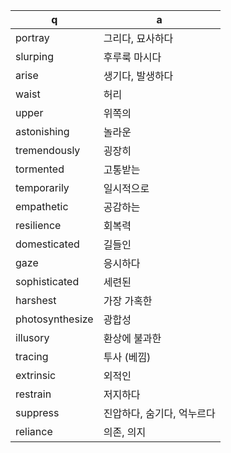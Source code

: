 q | a
---|---
portray	| 그리다, 묘사하다
slurping	| 후루룩 마시다
arise	| 생기다, 발생하다
waist	| 허리
upper	| 위쪽의
astonishing	| 놀라운
tremendously	| 굉장히
tormented	| 고통받는
temporarily	| 일시적으로
empathetic	| 공감하는
resilience	| 회복력
domesticated	| 길들인
gaze	| 응시하다
sophisticated	| 세련된
harshest	| 가장 가혹한
photosynthesize	| 광합성
illusory	| 환상에 불과한
tracing		| 투사 (베낌)
extrinsic	| 외적인
restrain	| 저지하다
suppress	| 진압하다, 숨기다, 억누르다
reliance	| 의존, 의지

